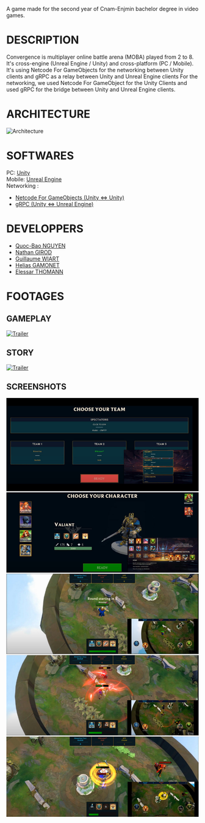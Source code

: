 A game made for the second year of Cnam-Enjmin bachelor degree in video games.

# DESCRIPTION
Convergence is multiplayer online battle arena (MOBA) played from 2 to 8.  
It's cross-engine (Unreal Engine / Unity) and cross-platform (PC / Mobile). It's using Netcode For GameObjects for the networking between Unity clients and gRPC as a relay between Unity and Unreal Engine clients
For the networking, we used Netcode For GameObject for the Unity Clients and used gRPC for the bridge between Unity and Unreal Engine clients.

# ARCHITECTURE
![Architecture](./Assets/Readme/Screenshots/Architecture.jpg)

# SOFTWARES
PC: [Unity](https://unity.com/fr)  
Mobile: [Unreal Engine](https://www.unrealengine.com/fr)  
Networking :  
- [Netcode For GameObjects (Unity <=> Unity)](https://docs-multiplayer.unity3d.com/netcode/current/about/index.html)
- [gRPC (Unity <=> Unreal Engine)](https://grpc.io/)


# DEVELOPPERS
- [Quoc-Bao NGUYEN](https://github.com/Baokebab)
- [Nathan GIROD](https://github.com/Blowerlop)
- [Guillaume WIART](https://github.com/Drainor-GameDev)
- [Helias GAMONET](https://github.com/LeBliblib)
- [Elessar THOMANN](https://github.com/Esp4donbreton)

# FOOTAGES

## GAMEPLAY
[![Trailer](https://img.youtube.com/vi/B-Pr4Q9twxA/hqdefault.jpg)](https://www.youtube.com/watch?v=B-Pr4Q9twxA)

## STORY
[![Trailer](https://img.youtube.com/vi/gr9l6X_NAaU/hqdefault.jpg)](https://www.youtube.com/watch?v=gr9l6X_NAaU)

## SCREENSHOTS
![Team selection](./Assets/Readme/Screenshots/TeamSelection.jpg)
![Character selection](./Assets/Readme/Screenshots/CharacterSelection.jpg)
![Gameplay 1](./Assets/Readme/Screenshots/Gameplay1.jpg)
![Gameplay 2](./Assets/Readme/Screenshots/Gameplay2.jpg)
![Gameplay 3](./Assets/Readme/Screenshots/Gameplay3.jpg)
